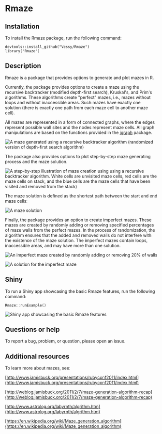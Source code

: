 # Rmaze

## Installation

To install the Rmaze package, run the following command:

```
devtools::install_github("Vessy/Rmaze")
library("Rmaze")
```

## Description

Rmaze is a package that provides options to generate and plot mazes in R. 

Currently, the package provides options to create a maze using the recursive backtracker (modified depth-first search), Kruskal's, and Prim's algorithms. These algorithms create "perfect" mazes, i.e., mazes without loops and without inaccessible areas. Such mazes have exactly one solution (there is exactly one path from each maze cell to another maze cell).

All mazes are represented in a form of connected graphs, where the edges represent possible wall sites and the nodes represent maze cells. All graph manipulations are based on the functions provided in the [igraph](https://cran.r-project.org/web/packages/igraph/index.html) package.

![A maze generated using a recursive backtracker algorithm (randomized version of depth-first search algorithm)](http://www.vesnam.com/Rblog/wp-content/uploads/2016/07/maze_ex1.jpeg)

The package also provides options to plot step-by-step maze generating process and the maze solution.

![A step-by-step illustration of maze creation using using a recursive backtracker algorithm. White cells are unvisited maze cells, red cells are the maze cells on stack, and the blue cells are the maze cells that have been visited and removed from the stack)](http://www.vesnam.com/Rblog/wp-content/uploads/2016/07/dfs_sbs_ex2.jpeg)

The maze solution is defined as the shortest path between the start and end maze cells:

![A maze solution](http://www.vesnam.com/Rblog/wp-content/uploads/2016/07/maze_ex1_sol.jpeg)

Finally, the package provides an option to create imperfect mazes. These mazes are created by randomly adding or removing specified percentages of maze walls from the perfect mazes. In the process of randomization, the algorithm ensures that the added and removed walls do not interfere with the existence of the maze solution. The imperfect mazes contain loops, inaccessible areas, and may have more than one solution.

![An imperfect maze created by randomly adding or removing 20% of walls ](http://www.vesnam.com/Rblog/wp-content/uploads/2016/07/maze_ex1_imp.jpeg)

![A solution for the imperfect maze](http://www.vesnam.com/Rblog/wp-content/uploads/2016/07/maze_ex1_imp_sol.jpeg)

## Shiny

To run a Shiny app showcasing the basic Rmaze features, run the following command:

```  
Rmaze::runExample()
``` 

![Shiny app showcasing the basic Rmaze features](http://www.vesnam.com/Rblog/wp-content/uploads/2016/07/shiny_ex1.jpg)

## Questions or help
To report a bug, problem, or question, please open an issue.

## Additional resources

To learn more about mazes, see:

[http://www.jamisbuck.org/presentations/rubyconf2011/index.html](http://www.jamisbuck.org/presentations/rubyconf2011/index.html)

[http://weblog.jamisbuck.org/2011/2/7/maze-generation-algorithm-recap](http://weblog.jamisbuck.org/2011/2/7/maze-generation-algorithm-recap)

[http://www.astrolog.org/labyrnth/algrithm.htm](http://www.astrolog.org/labyrnth/algrithm.htm)

[https://en.wikipedia.org/wiki/Maze_generation_algorithm](https://en.wikipedia.org/wiki/Maze_generation_algorithm)

